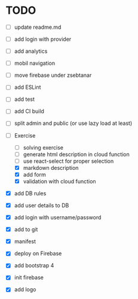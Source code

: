 # TODO

- [ ] update readme.md
- [ ] add login with provider
- [ ] add analytics
- [ ] mobil navigation
- [ ] move firebase under zsebtanar
- [ ] add ESLint
- [ ] add test
- [ ] add CI build
- [ ] split admin and public (or use lazy load at least)
- [ ] Exercise
    - [ ] solving exercise
    - [ ] generate html description in cloud function
    - [ ] use react-select for proper selection
    - [x] markdown description
    - [x] add form
    - [x] validation with cloud function
- [x] add DB rules
- [x] add user details to DB
- [x] add login with username/password
- [x] add to git
- [x] manifest
- [x] deploy on Firebase    
- [x] add bootstrap 4
- [x] init firebase
- [x] add logo
     